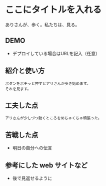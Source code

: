 # ここにタイトルを入れる
ありさんが、歩く。私たちは、見る。
## DEMO

  - デプロイしている場合はURLを記入（任意）

## 紹介と使い方

    ボタンをポチッと押すとアリさんが歩き始めます。
    それを見ます。
  
## 工夫した点

    アリさんが少しづつ動くところをめちゃくちゃ頑張った。

## 苦戦した点
    
  - 明日の自分への伝言

## 参考にした web サイトなど

  - 後で見返せるように